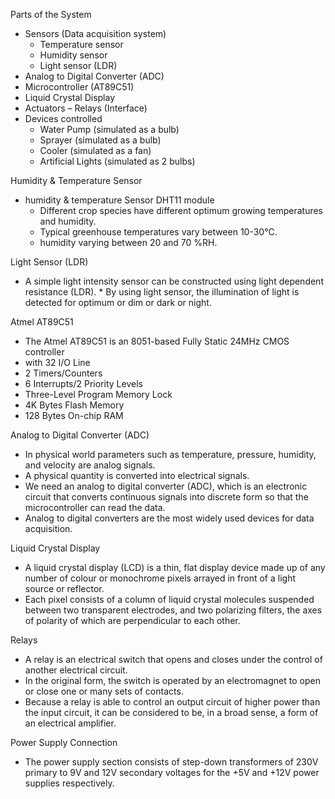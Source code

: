 Parts of the System

* Sensors (Data acquisition system)
    * Temperature sensor 
    * Humidity sensor
    * Light sensor (LDR)
* Analog to Digital Converter (ADC)
* Microcontroller (AT89C51)
* Liquid Crystal Display
* Actuators – Relays (Interface)
* Devices controlled
    * Water Pump (simulated as a bulb)
    * Sprayer (simulated as a bulb)
    * Cooler (simulated as a fan)
    * Artificial Lights (simulated as 2 bulbs)



Humidity & Temperature Sensor 

* humidity & temperature Sensor DHT11 module
    * Different crop species have different optimum growing temperatures and humidity.
    * Typical greenhouse temperatures vary between 10-30°C.
    * humidity varying between 20 and 70 %RH.



Light Sensor (LDR) 

* A simple light intensity sensor can be constructed using light dependent resistance (LDR). * By using light sensor, the illumination of light is detected for optimum or dim or dark or night.


Atmel AT89C51

* The Atmel AT89C51 is an 8051-based Fully Static 24MHz CMOS controller
* with 32 I/O Line
* 2 Timers/Counters
* 6 Interrupts/2 Priority Levels
* Three-Level Program Memory Lock
* 4K Bytes Flash Memory
* 128 Bytes On-chip RAM


Analog to Digital Converter (ADC)

* In physical world parameters such as temperature, pressure, humidity, and velocity are analog signals.
* A physical quantity is converted into electrical signals. 
* We need an analog to digital converter (ADC), which is an electronic circuit that converts continuous signals into discrete form so that the microcontroller can read the data. 
* Analog to digital converters are the most widely used devices for data acquisition.

 
Liquid Crystal Display

* A liquid crystal display (LCD) is a thin, flat display device made up of any number of colour or monochrome pixels arrayed in front of a light source or reflector.
* Each pixel consists of a column of liquid crystal molecules suspended between two transparent electrodes, and two polarizing filters, the axes of polarity of which are perpendicular to each other.



Relays

* A relay is an electrical switch that opens and closes under the control of another electrical circuit. 
* In the original form, the switch is operated by an electromagnet to open or close one or many sets of contacts.
* Because a relay is able to control an output circuit of higher power than the input circuit, it can be considered to be, in a broad sense, a form of an electrical amplifier.



Power Supply Connection

* The power supply section consists of step-down transformers of 230V primary to 9V and 12V secondary voltages for the +5V and +12V power supplies respectively.
